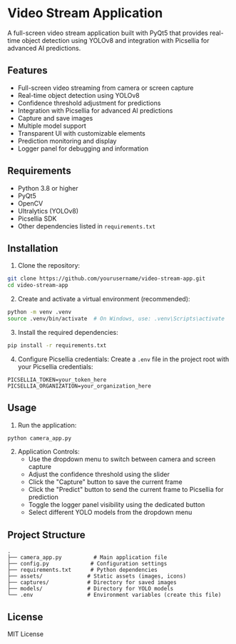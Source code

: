 # Video Stream Application

A full-screen video stream application built with PyQt5 that provides real-time object detection using YOLOv8 and integration with Picsellia for advanced AI predictions.

## Features

- Full-screen video streaming from camera or screen capture
- Real-time object detection using YOLOv8
- Confidence threshold adjustment for predictions
- Integration with Picsellia for advanced AI predictions
- Capture and save images
- Multiple model support
- Transparent UI with customizable elements
- Prediction monitoring and display
- Logger panel for debugging and information

## Requirements

- Python 3.8 or higher
- PyQt5
- OpenCV
- Ultralytics (YOLOv8)
- Picsellia SDK
- Other dependencies listed in `requirements.txt`

## Installation

1. Clone the repository:
```bash
git clone https://github.com/yourusername/video-stream-app.git
cd video-stream-app
```

2. Create and activate a virtual environment (recommended):
```bash
python -m venv .venv
source .venv/bin/activate  # On Windows, use: .venv\Scripts\activate
```

3. Install the required dependencies:
```bash
pip install -r requirements.txt
```

4. Configure Picsellia credentials:
Create a `.env` file in the project root with your Picsellia credentials:
```
PICSELLIA_TOKEN=your_token_here
PICSELLIA_ORGANIZATION=your_organization_here
```

## Usage

1. Run the application:
```bash
python camera_app.py
```

2. Application Controls:
   - Use the dropdown menu to switch between camera and screen capture
   - Adjust the confidence threshold using the slider
   - Click the "Capture" button to save the current frame
   - Click the "Predict" button to send the current frame to Picsellia for prediction
   - Toggle the logger panel visibility using the dedicated button
   - Select different YOLO models from the dropdown menu

## Project Structure

```
.
├── camera_app.py          # Main application file
├── config.py             # Configuration settings
├── requirements.txt      # Python dependencies
├── assets/              # Static assets (images, icons)
├── captures/            # Directory for saved images
├── models/              # Directory for YOLO models
└── .env                 # Environment variables (create this file)
```

## License

MIT License
